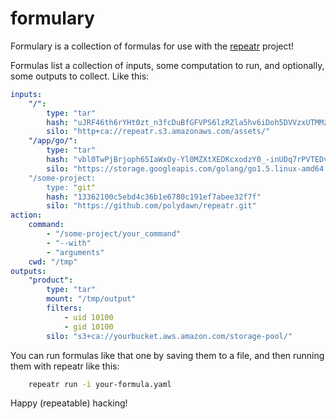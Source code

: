 formulary
=========

Formulary is a collection of formulas for use with the [repeatr](https://github.com/polydawn/repeatr) project!

Formulas list a collection of inputs, some computation to run, and optionally, some outputs to collect.  Like this:

```yaml
inputs:
	"/":
		type: "tar"
		hash: "uJRF46th6rYHt0zt_n3fcDuBfGFVPS6lzRZla5hv6iDoh5DVVzxUTMMzENfPoboL"
		silo: "http+ca://repeatr.s3.amazonaws.com/assets/"
	"/app/go/":
		type: "tar"
		hash: "vbl0TwPjBrjoph65IaWxOy-Yl0MZXtXEDKcxodzY0_-inUDq7rPVTEDvqugYpJAH"
		silo: "https://storage.googleapis.com/golang/go1.5.linux-amd64.tar.gz"
	"/some-project:
		type: "git"
		hash: "13362100c5ebd4c36b1e6780c191ef7abee32f7f"
		silo: "https://github.com/polydawn/repeatr.git"
action:
	command:
		- "/some-project/your_command"
		- "--with"
		- "arguments"
	cwd: "/tmp"
outputs:
	"product":
		type: "tar"
		mount: "/tmp/output"
		filters:
			- uid 10100
			- gid 10100
		silo: "s3+ca://yourbucket.aws.amazon.com/storage-pool/"
```

You can run formulas like that one by saving them to a file, and then running them with repeatr like this:

```bash
	repeatr run -i your-formula.yaml
```

Happy (repeatable) hacking!


